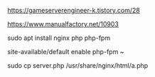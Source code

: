 https://gameserverengineer-k.tistory.com/28

https://www.manualfactory.net/10903

sudo apt install nginx php php-fpm

site-available/default enable php-fpm ~

sudo cp server.php /usr/share/nginx/html/a.php